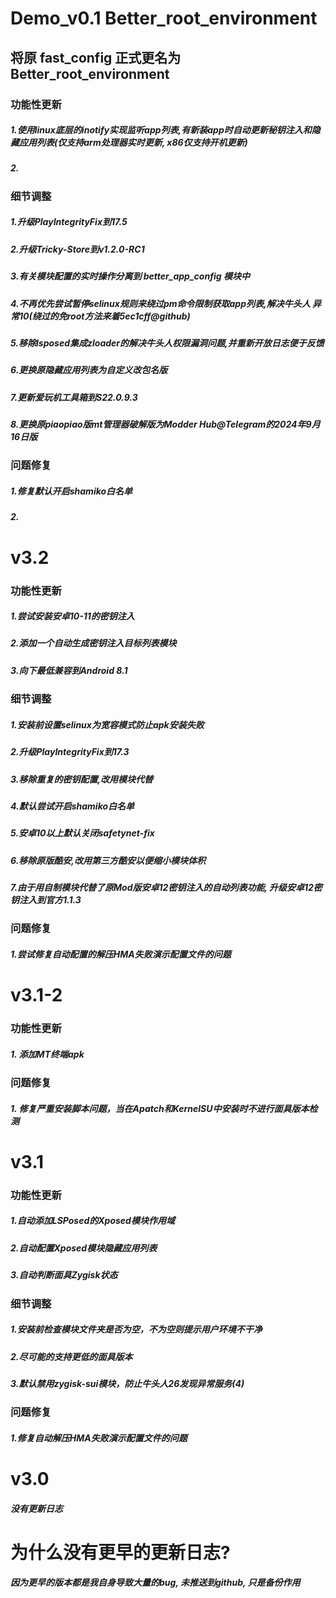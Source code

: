 # Demo_v0.1 Better_root_environment
## 将原 fast_config 正式更名为 Better_root_environment
### 功能性更新
##### 1.使用linux底层的inotify实现监听app列表,有新装app时自动更新秘钥注入和隐藏应用列表(仅支持arm处理器实时更新, x86仅支持开机更新)
##### 2.
### 细节调整
##### 1.升级PlayIntegrityFix到17.5
##### 2.升级Tricky-Store到v1.2.0-RC1
##### 3.有关模块配置的实时操作分离到 better_app_config 模块中
##### 4.不再优先尝试暂停selinux规则来绕过pm命令限制获取app列表,解决牛头人 异常10(绕过的免root方法来着5ec1cff@github)
##### 5.移除lsposed集成zloader的解决牛头人权限漏洞问题,并重新开放日志便于反馈
##### 6.更换原隐藏应用列表为自定义改包名版
##### 7.更新爱玩机工具箱到S22.0.9.3
##### 8.更换原piaopiao版mt管理器破解版为Modder Hub@Telegram的2024年9月16日版
### 问题修复
##### 1.修复默认开启shamiko白名单
##### 2.








# v3.2
### 功能性更新
##### 1.尝试安装安卓10-11的密钥注入
##### 2.添加一个自动生成密钥注入目标列表模块
##### 3.向下最低兼容到Android 8.1
### 细节调整
##### 1.安装前设置selinux为宽容模式防止apk安装失败
##### 2.升级PlayIntegrityFix到17.3
##### 3.移除重复的密钥配置,改用模块代替
##### 4.默认尝试开启shamiko白名单
##### 5.安卓10以上默认关闭safetynet-fix
##### 6.移除原版酷安,改用第三方酷安以便缩小模块体积
##### 7.由于用自制模块代替了原Mod版安卓12密钥注入的自动列表功能, 升级安卓12密钥注入到官方1.1.3
### 问题修复
##### 1.尝试修复自动配置的解压HMA失败演示配置文件的问题

# v3.1-2
### 功能性更新
##### 1. 添加MT终端apk
### 问题修复
##### 1. 修复严重安装脚本问题，当在Apatch和KernelSU中安装时不进行面具版本检测
# v3.1
### 功能性更新
##### 1.自动添加LSPosed的Xposed模块作用域
##### 2.自动配置Xposed模块隐藏应用列表
##### 3.自动判断面具Zygisk状态
### 细节调整
##### 1.安装前检查模块文件夹是否为空，不为空则提示用户环境不干净
##### 2.尽可能的支持更低的面具版本
##### 3.默认禁用zygisk-sui模块，防止牛头人26发现异常服务(4)
### 问题修复
##### 1.修复自动解压HMA失败演示配置文件的问题

# v3.0
##### 没有更新日志

# 为什么没有更早的更新日志?
##### 因为更早的版本都是我自身导致大量的bug, 未推送到github, 只是备份作用